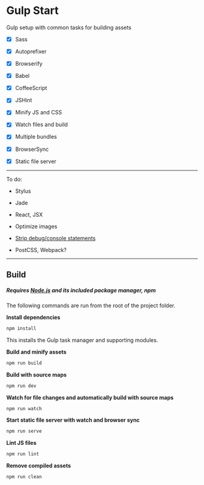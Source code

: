 # Gulp Start

Gulp setup with common tasks for building assets

- [x] Sass

- [x] Autoprefixer

- [x] Browserify

- [x] Babel

- [x] CoffeeScript

- [x] JSHint

- [x] Minify JS and CSS

- [x] Watch files and build

- [x] Multiple bundles

- [x] BrowserSync

- [x] Static file server

---

To do:

- Stylus

- Jade

- React, JSX

- Optimize images

- [Strip debug/console statements](https://github.com/sindresorhus/gulp-strip-debug)

- PostCSS, Webpack?

---


## Build

##### Requires [Node.js](https://nodejs.org/) and its included package manager, *npm*

The following commands are run from the root of the project folder.

**Install dependencies**

```sh
npm install
```

This installs the Gulp task manager and supporting modules.

**Build and minify assets**

```sh
npm run build
```

**Build with source maps**

```sh
npm run dev
```

**Watch for file changes and automatically build with source maps**

```sh
npm run watch
```

**Start static file server with watch and browser sync**

```sh
npm run serve
```

**Lint JS files**

```sh
npm run lint
```

**Remove compiled assets**

```sh
npm run clean
```
